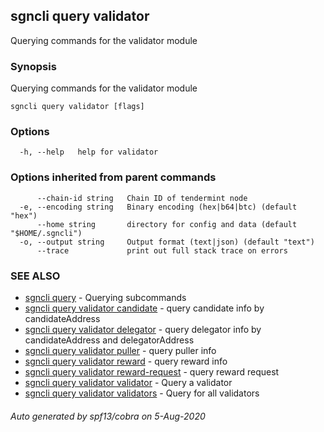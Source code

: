 ## sgncli query validator

Querying commands for the validator module

### Synopsis

Querying commands for the validator module

```
sgncli query validator [flags]
```

### Options

```
  -h, --help   help for validator
```

### Options inherited from parent commands

```
      --chain-id string   Chain ID of tendermint node
  -e, --encoding string   Binary encoding (hex|b64|btc) (default "hex")
      --home string       directory for config and data (default "$HOME/.sgncli")
  -o, --output string     Output format (text|json) (default "text")
      --trace             print out full stack trace on errors
```

### SEE ALSO

* [sgncli query](sgncli_query.md)	 - Querying subcommands
* [sgncli query validator candidate](sgncli_query_validator_candidate.md)	 - query candidate info by candidateAddress
* [sgncli query validator delegator](sgncli_query_validator_delegator.md)	 - query delegator info by candidateAddress and delegatorAddress
* [sgncli query validator puller](sgncli_query_validator_puller.md)	 - query puller info
* [sgncli query validator reward](sgncli_query_validator_reward.md)	 - query reward info
* [sgncli query validator reward-request](sgncli_query_validator_reward-request.md)	 - query reward request
* [sgncli query validator validator](sgncli_query_validator_validator.md)	 - Query a validator
* [sgncli query validator validators](sgncli_query_validator_validators.md)	 - Query for all validators

###### Auto generated by spf13/cobra on 5-Aug-2020
